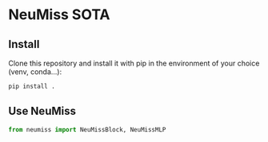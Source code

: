 # NeuMiss SOTA

## Install
Clone this repository and install it with pip in the environment of your choice (venv, conda...):
```bash
pip install .
```

## Use NeuMiss

```python
from neumiss import NeuMissBlock, NeuMissMLP
```
